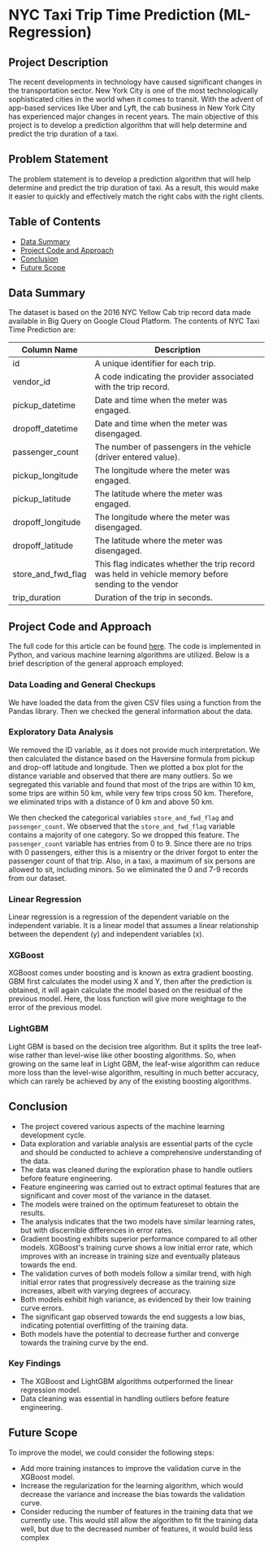 # NYC Taxi Trip Time Prediction (ML-Regression)

## Project Description

The recent developments in technology have caused significant changes in the transportation sector. New York City is one of the most technologically sophisticated cities in the world when it comes to transit. With the advent of app-based services like Uber and Lyft, the cab business in New York City has experienced major changes in recent years. The main objective of this project is to develop a prediction algorithm that will help determine and predict the trip duration of a taxi.

## Problem Statement

The problem statement is to develop a prediction algorithm that will help determine and predict the trip duration of taxi. As a result, this would make it easier to quickly and effectively match the right cabs with the right clients.

## Table of Contents
- [Data Summary](#data-summary)
- [Project Code and Approach](#project-code-and-approach)
- [Conclusion](#conclusion)
- [Future Scope](#future-scope)

## Data Summary

The dataset is based on the 2016 NYC Yellow Cab trip record data made available in Big Query on Google Cloud Platform. The contents of NYC Taxi Time Prediction are:

| Column Name         | Description                                                                                        |
|---------------------|----------------------------------------------------------------------------------------------------|
| id                  | A unique identifier for each trip.                                                                 |
| vendor_id           | A code indicating the provider associated with the trip record.                                   |
| pickup_datetime     | Date and time when the meter was engaged.                                                         |
| dropoff_datetime    | Date and time when the meter was disengaged.                                                       |
| passenger_count     | The number of passengers in the vehicle (driver entered value).                                    |
| pickup_longitude   | The longitude where the meter was engaged.                                                         |
| pickup_latitude    | The latitude where the meter was engaged.                                                          |
| dropoff_longitude  | The longitude where the meter was disengaged.                                                       |
| dropoff_latitude   | The latitude where the meter was disengaged.                                                        |
| store_and_fwd_flag  | This flag indicates whether the trip record was held in vehicle memory before sending to the vendor |
| trip_duration       | Duration of the trip in seconds.                                                                   |


## Project Code and Approach

The full code for this article can be found [here](https://github.com/yourusername/yourproject). The code is implemented in Python, and various machine learning algorithms are utilized. Below is a brief description of the general approach employed:

### Data Loading and General Checkups

We have loaded the data from the given CSV files using a function from the Pandas library. Then we checked the general information about the data.

### Exploratory Data Analysis

We removed the ID variable, as it does not provide much interpretation. We then calculated the distance based on the Haversine formula from pickup and drop-off latitude and longitude. Then we plotted a box plot for the distance variable and observed that there are many outliers. So we segregated this variable and found that most of the trips are within 10 km, some trips are within 50 km, while very few trips cross 50 km. Therefore, we eliminated trips with a distance of 0 km and above 50 km. 

We then checked the categorical variables `store_and_fwd_flag` and `passenger_count`. We observed that the `store_and_fwd_flag` variable contains a majority of one category. So we dropped this feature. The `passenger_count` variable has entries from 0 to 9. Since there are no trips with 0 passengers, either this is a misentry or the driver forgot to enter the passenger count of that trip. Also, in a taxi, a maximum of six persons are allowed to sit, including minors. So we eliminated the 0 and 7-9 records from our dataset.

### Linear Regression

Linear regression is a regression of the dependent variable on the independent variable. It is a linear model that assumes a linear relationship between the dependent (y) and independent variables (x).

### XGBoost

XGBoost comes under boosting and is known as extra gradient boosting. GBM first calculates the model using X and Y, then after the prediction is obtained, it will again calculate the model based on the residual of the previous model. Here, the loss function will give more weightage to the error of the previous model.

### LightGBM

Light GBM is based on the decision tree algorithm. But it splits the tree leaf-wise rather than level-wise like other boosting algorithms. So, when growing on the same leaf in Light GBM, the leaf-wise algorithm can reduce more loss than the level-wise algorithm, resulting in much better accuracy, which can rarely be achieved by any of the existing boosting algorithms.

## Conclusion

- The project covered various aspects of the machine learning development cycle.
 - Data exploration and variable analysis are essential parts of the cycle and should be conducted to achieve a comprehensive understanding of the data.
 - The data was cleaned during the exploration phase to handle outliers before feature engineering.
 - Feature engineering was carried out to extract optimal features that are significant and cover most of the variance in the dataset.
 - The models were trained on the optimum featureset to obtain the results.
 - The analysis indicates that the two models have similar learning rates, but with discernible differences in error rates.
 - Gradient boosting exhibits superior performance compared to all other models.
XGBoost's training curve shows a low initial error rate, which improves with an increase in training size and eventually plateaus towards the end.
 - The validation curves of both models follow a similar trend, with high initial error rates that progressively decrease as the training size increases, albeit with varying degrees of accuracy.
 - Both models exhibit high variance, as evidenced by their low training curve errors.
 - The significant gap observed towards the end suggests a low bias, indicating potential overfitting of the training data.
 - Both models have the potential to decrease further and converge towards the training curve by the end.

### Key Findings
- The XGBoost and LightGBM algorithms outperformed the linear regression model.
- Data cleaning was essential in handling outliers before feature engineering.

## Future Scope
To improve the model, we could consider the following steps:
- Add more training instances to improve the validation curve in the XGBoost model.
- Increase the regularization for the learning algorithm, which would decrease the variance and increase the bias towards the validation curve.
- Consider reducing the number of features in the training data that we currently use. This would still allow the algorithm to fit the training data well, but due to the decreased number of features, it would build less complex
